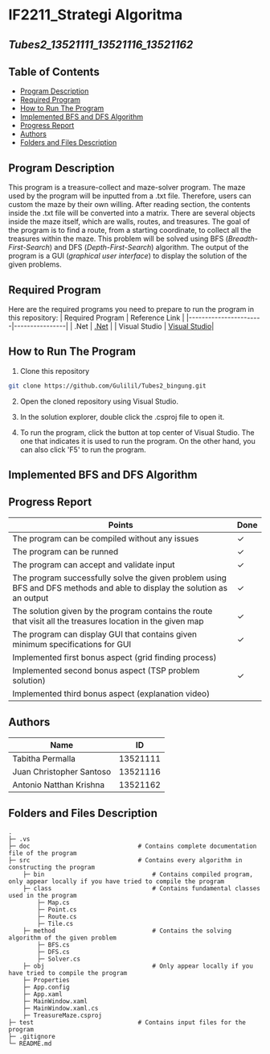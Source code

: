 # IF2211_Strategi Algoritma
## *Tubes2_13521111_13521116_13521162*


## **Table of Contents**
* [Program Description](#program-description)
* [Required Program](#required-program)
* [How to Run The Program](#how-to-run-the-program)
* [Implemented BFS and DFS Algorithm](#implemented-bfs-and-dfs-algorithm)
* [Progress Report](#progress-report)
* [Authors](#authors)
* [Folders and Files Description](#folders-and-files-description)

## **Program Description**
This program is a treasure-collect and maze-solver program. The maze used by the program will be inputted from a .txt file. Therefore, users can custom the maze by their own willing. After reading section, the contents inside the .txt file will be converted into a matrix. There are several objects inside the maze itself, which are walls, routes, and treasures. The goal of the program is to find a route, from a starting coordinate, to collect all the treasures within the maze. This problem will be solved using BFS (*Breadth-First-Search*) and DFS (*Depth-First-Search*) algorithm. The output of the program is a GUI (*graphical user interface*) to display the solution of the given problems.

## **Required Program**
Here are the required programs you need to prepare to run the program in this repository:
| Required Program      | Reference Link |
|-----------------------|----------------|
| .Net                  | [.Net](https://dotnet.microsoft.com/en-us/download) |
| Visual Studio |  [Visual Studio](https://visualstudio.microsoft.com/)|
 
## **How to Run The Program**
1. Clone this repository </br>
```sh
git clone https://github.com/Gulilil/Tubes2_bingung.git
```

2. Open the cloned repository using Visual Studio. </br>

3. In the solution explorer, double click the .csproj file to open it. </br>

4. To run the program, click the button at top center of Visual Studio. The one that indicates it is used to run the program. On the other hand, you can also click 'F5' to run the program. </br>


## **Implemented BFS and DFS Algorithm**

## **Progress Report**

| Points        | Done  |
|---------------|-------|
| The program can be compiled without any issues |  &check; |
| The program can be runned | &check;  |
| The program can accept and validate input |  &check; |
| The program successfully solve the given problem using BFS and DFS methods and able to display the solution as an output   |  &check; |
| The solution given by the program contains the route that visit all the treasures location in the given map    |  &check; |
| The program can display GUI that contains given minimum specifications for GUI |  &check; |
| Implemented first bonus aspect (grid finding process) |   |
| Implemented second bonus aspect (TSP problem solution) | &check; |
| Implemented third bonus aspect (explanation video) |   |

## **Authors** 
| Name | ID |
|-----|----|
| Tabitha Permalla | 13521111 | 
| Juan Christopher Santoso | 13521116 | 
| Antonio Natthan Krishna | 13521162 | 


## **Folders and Files Description**
    .   
    ├─ .vs
    ├─ doc                              # Contains complete documentation file of the program
    ├─ src                              # Contains every algorithm in constructing the program
        ├─ bin                              # Contains compiled program, only appear locally if you have tried to compile the program
        ├─ class                            # Contains fundamental classes used in the program
            ├─ Map.cs
            ├─ Point.cs
            ├─ Route.cs
            ├─ Tile.cs
        ├─ method                           # Contains the solving algorithm of the given problem
            ├─ BFS.cs
            ├─ DFS.cs
            ├─ Solver.cs
        ├─ obj                              # Only appear locally if you have tried to compile the program
        ├─ Properties
        ├─ App.config
        ├─ App.xaml
        ├─ MainWindow.xaml
        ├─ MainWindow.xaml.cs
        ├─ TreasureMaze.csproj
    ├─ test                             # Contains input files for the program
    ├─ .gitignore
    └─ README.md




